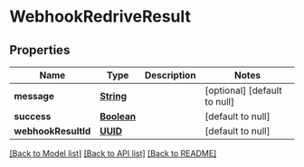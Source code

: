 # WebhookRedriveResult
## Properties

Name | Type | Description | Notes
------------ | ------------- | ------------- | -------------
**message** | [**String**](string) |  | [optional] [default to null]
**success** | [**Boolean**](boolean) |  | [default to null]
**webhookResultId** | [**UUID**](UUID) |  | [default to null]

[[Back to Model list]](../README#documentation-for-models) [[Back to API list]](../README#documentation-for-api-endpoints) [[Back to README]](../README)


